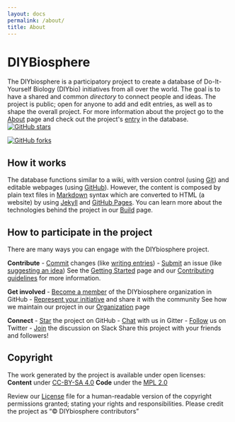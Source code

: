 ```yaml
---
layout: docs
permalink: /about/
title: About
---
```

# DIYBiosphere
The DIYbiosphere is a participatory project to create a database of Do-It-Yourself Biology (DIYbio) initiatives from all over the world. The goal is to have a shared and common _directory_ to connect people and ideas. The project is public; open for anyone to add and edit entries, as well as to shape the overall project. For more information about the project go to the [About] page and check out the project's [entry] in the database.
[![GitHub stars](https://img.shields.io/github/stars/badges/shields.svg?style=social&label=Star&maxAge=2592000)](https://github.com/DIYbiosphere/sphere.dir)

[![GitHub forks](https://img.shields.io/github/forks/badges/shields.svg?style=social&label=Fork&maxAge=2592000)](https://github.com/DIYbiosphere/sphere.dir)
## How it works
The database functions similar to a wiki, with version control (using [Git]) and editable webpages (using [GitHub]). However, the content is composed by plain text files in [Markdown] syntax which are converted to HTML (a website) by using [Jekyll] and [GitHub Pages]. You can learn more about the technologies behind the project in our [Build] page.

## How to participate in the project
There are many ways you can engage with the DIYbiosphere project.

**Contribute**
	- [Commit] changes (like [writing entries])
	- [Submit] an issue (like [suggesting an idea])
See the [Getting Started] page and our [Contributing guidelines] for more information.

**Get involved**
	- [Become a member] of the DIYbiosphere organization in GitHub
	- [Represent your initiative] and share it with the community
See how we maintain our project in our [Organization] page

**Connect**
	- [Star] the project on GitHub
	- [Chat] with us in Gitter
	- [Follow] us on Twitter
	- [Join] the discussion on Slack
Share this project with your friends and followers!

## Copyright
The work generated by the project is available under open licenses:
**Content** under [CC-BY-SA 4.0]
**Code** under the [MPL 2.0]

Review our [License] file for a human-readable version of the copyright permissions granted; stating your rights and responsibilities.
Please credit the project as “© DIYbiosphere contributors”

[about]: /about
[entry]: #
[Git]: https://git-scm.com/
[GitHub]: https://github.com/
[markdown]: https://guides.github.com/features/mastering-markdown/
[jekyll]: https://jekyllrb.com/
[GitHub Pages]: https://pages.github.com/
[build]: /docs/help/basics/code
[Commit]: /contributing#commits
[writing entries]: #
[suggesting an idea]: #
[Submit]: /contributing#issues
[Getting started]: /docs/help/getting-started
[Contributing guidelines]: /contributing
[Represent your initiative]: #
[Become a member]: #
[Organization]: #
[Star]: #
[chat]: https://gitter.im/DIYbiosphere?utm_source=share-link&utm_medium=link&utm_campaign=share-link
[follow]: https://twitter.com/DIYbiosphere
[Join]: #
[MPL 2.0]: https://www.mozilla.org/en-US/MPL/2.0/
[CC-BY-SA 4.0]: https://creativecommons.org/licenses/by-sa/4.0/
[LICENSE]: /license
